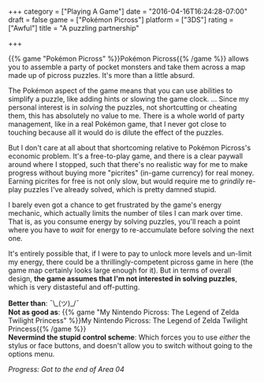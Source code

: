 +++
category = ["Playing A Game"]
date = "2016-04-16T16:24:28-07:00"
draft = false
game = ["Pokémon Picross"]
platform = ["3DS"]
rating = ["Awful"]
title = "A puzzling partnership"

+++

{{% game "Pokémon Picross" %}}Pokémon Picross{{% /game %}} allows you to assemble a party of pocket monsters and take them across a map made up of picross puzzles.  It's more than a little absurd.

The Pokémon aspect of the game means that you can use abilities to simplify a puzzle, like adding hints or slowing the game clock.  ... Since my personal interest is in <i>solving</i> the puzzles, not shortcutting or cheating them, this has absolutely no value to me.  There is a whole world of party management, like in a real Pokémon game, that I never got close to touching because all it would do is dilute the effect of the puzzles.

But I don't care at all about that shortcoming relative to Pokémon Picross's economic problem.  It's a free-to-play game, and there is a clear paywall around where I stopped, such that there's no realistic way for me to make progress without buying more "picrites" (in-game currency) for real money.  Earning picrites for free is not only slow, but would require me to <i>grindily</i> re-play puzzles I've already solved, which is pretty damned stupid.

I barely even got a chance to get frustrated by the game's energy mechanic, which actually limits the number of tiles I can mark over time.  That is, as you consume energy by solving puzzles, you'll reach a point where you have to <i>wait</i> for energy to re-accumulate before solving the next one.

It's entirely possible that, if I were to pay to unlock more levels and un-limit my energy, there could be a thrillingly-competent picross game in here (the game map certainly looks large enough for it).  But in terms of overall design, <b>the game assumes that I'm not interested in solving puzzles</b>, which is very distasteful and off-putting.

<b>Better than</b>: ¯\\\_(ツ)\_/¯  
<b>Not as good as</b>: {{% game "My Nintendo Picross: The Legend of Zelda Twilight Princess" %}}My Nintendo Picross: The Legend of Zelda Twilight Princess{{% /game %}}  
<b>Nevermind the stupid control scheme</b>: Which forces you to use <i>either</i> the stylus or face buttons, and doesn't allow you to switch without going to the options menu.

<i>Progress: Got to the end of Area 04</i>
